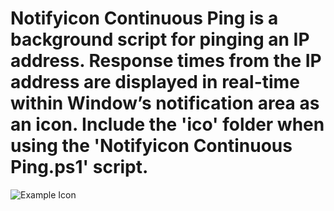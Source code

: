 # Notifyicon Continuous Ping is a background script for pinging an IP address.  Response times from the IP address are displayed in real-time within Window’s notification area as an icon.  Include the 'ico' folder when using the 'Notifyicon Continuous Ping.ps1' script.
![Example Icon](example.gifv2)
